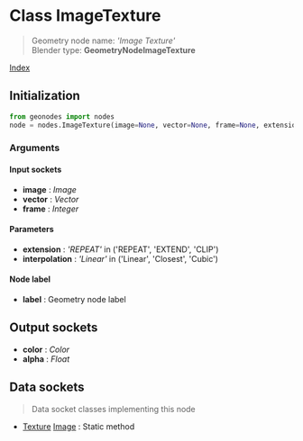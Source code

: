 
# Class ImageTexture

> Geometry node name: _'Image Texture'_<br>Blender type:  **GeometryNodeImageTexture**


[Index](/docs/index.md)

## Initialization


```python
from geonodes import nodes
node = nodes.ImageTexture(image=None, vector=None, frame=None, extension='REPEAT', interpolation='Linear', label=None)
```


### Arguments


#### Input sockets



- **image** : _Image_
- **vector** : _Vector_
- **frame** : _Integer_



#### Parameters



- **extension** : _'REPEAT'_ in ('REPEAT', 'EXTEND', 'CLIP')
- **interpolation** : _'Linear'_ in ('Linear', 'Closest', 'Cubic')



#### Node label



- **label** : Geometry node label



## Output sockets



- **color** : _Color_
- **alpha** : _Float_



## Data sockets

> Data socket classes implementing this node




- [Texture](../sockets/Texture.md) [Image](../sockets/Texture.md#image) : Static method


